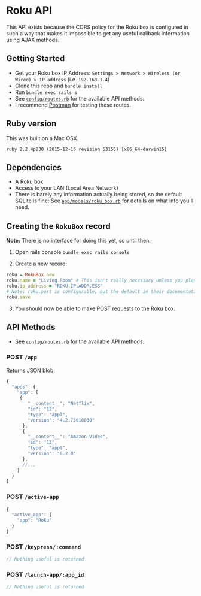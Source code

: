 # Roku API

This API exists because the CORS policy for the Roku box is configured in such a way that makes it impossible to get any useful callback information using AJAX methods.

## Getting Started

- Get your Roku box IP Address: `Settings > Network > Wireless (or Wired) > IP address` (i.e. `192.168.1.4`)
- Clone this repo and `bundle install`
- Run `bundle exec rails s`
- See [`config/routes.rb`](./config/routes.rb) for the available API methods.
- I recommend [Postman](https://chrome.google.com/webstore/detail/postman/fhbjgbiflinjbdggehcddcbncdddomop?hl=en) for testing these routes.

## Ruby version

This was built on a Mac OSX.

```
ruby 2.2.4p230 (2015-12-16 revision 53155) [x86_64-darwin15]
```

## Dependencies

- A Roku box
- Access to your LAN (Local Area Network)
- There is barely any information actually being stored, so the default SQLite is fine: See [`app/models/roku_box.rb`](./app/models/roku_box.rb) for details on what info you'll need.

## Creating the `RokuBox` record

**Note:** There is no interface for doing this yet, so until then:

1. Open rails console `bundle exec rails console`

2. Create a new record:

```ruby
roku = RokuBox.new
roku.name = "Living Room" # This isn't really necessary unless you plan on storing multiple records.
roku.ip_address = "ROKU.IP.ADDR.ESS"
# Note: roku.port is configurable, but the default in their documentation is :8060, so you shouldn't have to actually set this.
roku.save
```
3. You should now be able to make POST requests to the Roku box.

## API Methods

- See [`config/routes.rb`](./config/routes.rb) for the available API methods.

### POST `/app`

Returns JSON blob:

```js
{
  "apps": {
    "app": [
     {
        "__content__": "Netflix",
        "id": "12",
        "type": "appl",
        "version": "4.2.75018030"
      },
      {
        "__content__": "Amazon Video",
        "id": "13",
        "type": "appl",
        "version": "6.2.0"
      },
      //...
    ]
  }
}
```

### POST `/active-app`

```js
{
  "active_app": {
    "app": "Roku"
  }
}
```

### POST `/keypress/:command`

```js
// Nothing useful is returned
```

### POST `/launch-app/:app_id`

```js
// Nothing useful is returned
```
